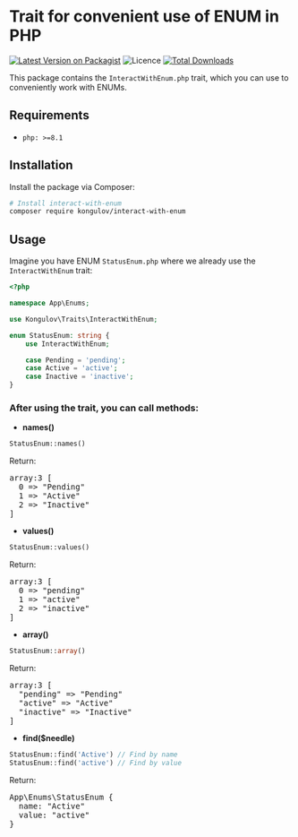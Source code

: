 # Trait for convenient use of ENUM in PHP

[![Latest Version on Packagist](https://img.shields.io/packagist/v/kongulov/interact-with-enum?style=flat-square)](https://packagist.org/packages/kongulov/interact-with-enum)
![Licence](https://img.shields.io/github/license/kongulov/interact-with-enum?style=flat-square)
[![Total Downloads](https://poser.pugx.org/kongulov/interact-with-enum/downloads?format=flat-square)](https://packagist.org/packages/kongulov/interact-with-enum)

This package contains the `InteractWithEnum.php` trait, which you can use to conveniently work with ENUMs.

## Requirements

- `php: >=8.1`

## Installation

Install the package via Composer:

```bash
# Install interact-with-enum
composer require kongulov/interact-with-enum
```

## Usage

Imagine you have ENUM `StatusEnum.php` where we already use the `InteractWithEnum` trait:

```php
<?php

namespace App\Enums;

use Kongulov\Traits\InteractWithEnum;

enum StatusEnum: string {
    use InteractWithEnum;

    case Pending = 'pending';
    case Active = 'active';
    case Inactive = 'inactive';
}
```

### After using the trait, you can call methods:

* **names()**
```php
StatusEnum::names()
```
Return:
<pre>
array:3 [
  0 => "Pending"
  1 => "Active"
  2 => "Inactive"
]
</pre>

* **values()**
```php
StatusEnum::values()
```
Return:
<pre>
array:3 [
  0 => "pending"
  1 => "active"
  2 => "inactive"
]
</pre>

* **array()**
```php
StatusEnum::array()
```
Return:
<pre>
array:3 [
  "pending" => "Pending"
  "active" => "Active"
  "inactive" => "Inactive"
]
</pre>

* **find($needle)**
```php
StatusEnum::find('Active') // Find by name
StatusEnum::find('active') // Find by value
```
Return:
<pre>
App\Enums\StatusEnum {
  name: "Active"
  value: "active"
}
</pre>